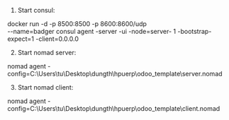 1. Start consul:

docker run     -d     -p 8500:8500     -p 8600:8600/udp  
   --name=badger     consul agent -server -ui -node=server- 
1 -bootstrap-expect=1 -client=0.0.0.0

2. Start nomad server:

nomad agent -config=C:\Users\tu\Desktop\dungth\hpuerp\odoo_template\server.nomad

3. Start nomad client:

nomad agent -config=C:\Users\tu\Desktop\dungth\hpuerp\odoo_template\client.nomad